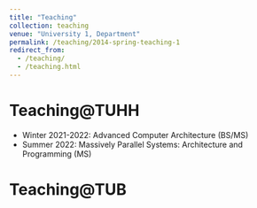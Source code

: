 ```yaml
---
title: "Teaching"
collection: teaching
venue: "University 1, Department"
permalink: /teaching/2014-spring-teaching-1
redirect_from: 
  - /teaching/
  - /teaching.html
---
```


Teaching@TUHH
===

* Winter 2021-2022: Advanced Computer Architecture (BS/MS)
* Summer 2022: Massively Parallel Systems: Architecture and Programming (MS)

Teaching@TUB 
===

